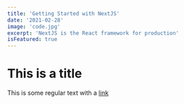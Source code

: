 ```yaml
---
title: 'Getting Started with NextJS'
date: '2021-02-28'
image: 'code.jpg'
excerpt: 'NextJS is the React framework for production'
isFeatured: true
---
```


# This is a title

This is some regular text with a [link](https://google.com)

